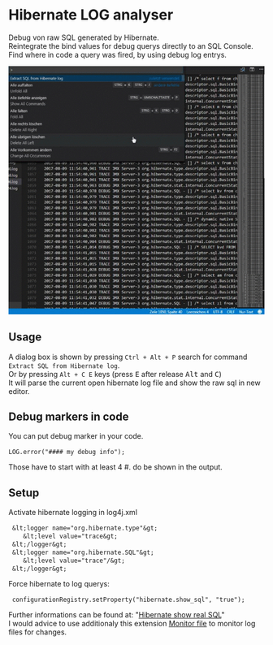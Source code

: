 # Hibernate LOG analyser

Debug von raw SQL generated by Hibernate.  
Reintegrate the bind values for debug querys directly to an SQL Console.  
Find where in code a query was fired, by using debug log entrys.  

![s-01](s-01.gif)

## Usage

A dialog box is shown by pressing `Ctrl + Alt + P` search for command `Extract SQL from Hibernate log`.  
Or by pressing `Alt + C E` keys (press <kbd>E</kbd> after release <kbd>Alt</kbd> and <kbd>C</kbd>)  
It will parse the current open hibernate log file and show the raw sql in new editor.  

## Debug markers in code

You can put debug marker in your code.

    LOG.error("#### my debug info");

Those have to start with at least 4 #. do be shown in the output.

## Setup

Activate hibernate logging in log4j.xml

     &lt;logger name="org.hibernate.type"&gt;
        &lt;level value="trace&gt;
     &lt;/logger&gt;
     &lt;logger name="org.hibernate.SQL"&gt;
        &lt;level value="trace"/&gt;
     &lt;/logger&gt;

Force hibernate to log querys:

     configurationRegistry.setProperty("hibernate.show_sql", "true");

Further informations can be found at: &quot;[Hibernate show real SQL](https://stackoverflow.com/questions/2536829/hibernate-show-real-sql)&quot;  
I would advice to use additionaly this extension [Monitor file](https://marketplace.visualstudio.com/items?itemName=rkostrzewski.monitor-file) to monitor log files for changes.
